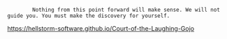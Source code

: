 			Nothing from this point forward will make sense. We will not guide you. You must make the discovery for yourself.

https://hellstorm-software.github.io/Court-of-the-Laughing-Gojo

